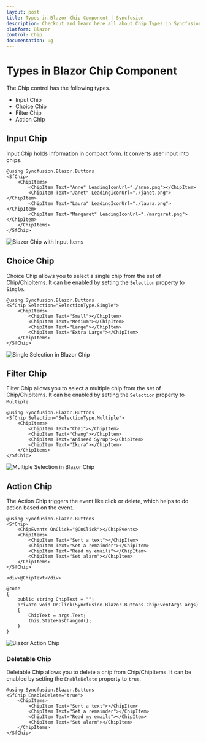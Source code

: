 ```yaml
---
layout: post
title: Types in Blazor Chip Component | Syncfusion
description: Checkout and learn here all about Chip Types in Syncfusion Blazor Chip component and much more details.
platform: Blazor
control: Chip
documentation: ug
---
```


# Types in Blazor Chip Component

The Chip control has the following types.

* Input Chip
* Choice Chip
* Filter Chip
* Action Chip

## Input Chip

Input Chip holds information in compact form. It converts user input into chips.

```cshtml
@using Syncfusion.Blazor.Buttons
<SfChip>
    <ChipItems>
        <ChipItem Text="Anne" LeadingIconUrl="./anne.png"></ChipItem>
        <ChipItem Text="Janet" LeadingIconUrl="./janet.png"></ChipItem>
        <ChipItem Text="Laura" LeadingIconUrl="./laura.png"></ChipItem>
        <ChipItem Text="Margaret" LeadingIconUrl="./margaret.png"></ChipItem>
    </ChipItems>
</SfChip>

```


![Blazor Chip with Input Items](./images/blazor-chip-input-items.png)

## Choice Chip

Choice Chip allows you to select a single chip from the set of Chip/ChipItems. It can be enabled by setting the `Selection` property to `Single`.

```cshtml
@using Syncfusion.Blazor.Buttons
<SfChip Selection="SelectionType.Single">
    <ChipItems>
        <ChipItem Text="Small"></ChipItem>
        <ChipItem Text="Medium"></ChipItem>
        <ChipItem Text="Large"></ChipItem>
        <ChipItem Text="Extra Large"></ChipItem>
    </ChipItems>
</SfChip>

```


![Single Selection in Blazor Chip](./images/blazor-chip-single-selection.gif)

## Filter Chip

Filter Chip allows you to select a multiple chip from the set of Chip/ChipItems. It can be enabled by setting the `Selection` property to `Multiple`.

```cshtml
@using Syncfusion.Blazor.Buttons
<SfChip Selection="SelectionType.Multiple">
    <ChipItems>
        <ChipItem Text="Chai"></ChipItem>
        <ChipItem Text="Chang"></ChipItem>
        <ChipItem Text="Aniseed Syrup"></ChipItem>
        <ChipItem Text="Ikura"></ChipItem>
    </ChipItems>
</SfChip>

```



![Multiple Selection in Blazor Chip](./images/blazor-chip-multiple-selection.gif)

## Action Chip

The Action Chip triggers the event like click or delete, which helps to do action based on the event.

```cshtml
@using Syncfusion.Blazor.Buttons
<SfChip>
    <ChipEvents OnClick="@OnClick"></ChipEvents>
    <ChipItems>
        <ChipItem Text="Sent a text"></ChipItem>
        <ChipItem Text="Set a remainder"></ChipItem>
        <ChipItem Text="Read my emails"></ChipItem>
        <ChipItem Text="Set alarm"></ChipItem>
    </ChipItems>
</SfChip>

<div>@ChipText</div>

@code
{
    public string ChipText = "";
    private void OnClick(Syncfusion.Blazor.Buttons.ChipEventArgs args)
    {
        ChipText = args.Text;
        this.StateHasChanged();
    }
}

```


![Blazor Action Chip](./images/blazor-action-chip.gif)

### Deletable Chip

Deletable Chip allows you to delete a chip from Chip/ChipItems. It can be enabled by setting the `EnableDelete` property to `true`.

```cshtml
@using Syncfusion.Blazor.Buttons
<SfChip EnableDelete="true">
    <ChipItems>
        <ChipItem Text="Sent a text"></ChipItem>
        <ChipItem Text="Set a remainder"></ChipItem>
        <ChipItem Text="Read my emails"></ChipItem>
        <ChipItem Text="Set alarm"></ChipItem>
    </ChipItems>
</SfChip>

```


